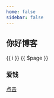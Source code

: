 ```yaml
---
home: false
sidebar: false
---
```

## 你好博客
<span v-for="i in 3">{{ i }} </span> 
<CategoryList/>
{{ $page }}

### 爱钱
[点击](./vue/vuex)
